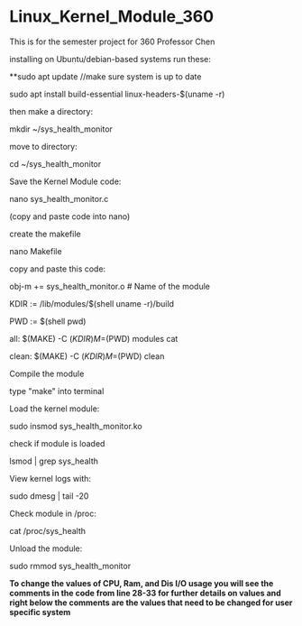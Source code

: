 # Linux_Kernel_Module_360
This is for the semester project for 360 Professor Chen

installing on Ubuntu/debian-based systems
run these:

**sudo apt update //make sure system is up to date

sudo apt install build-essential linux-headers-$(uname -r) 

then make a directory:

mkdir ~/sys_health_monitor

move to directory:

cd ~/sys_health_monitor

Save the Kernel Module code:

nano sys_health_monitor.c

(copy and paste code into nano)

create the makefile

nano Makefile

copy and paste this code:

obj-m += sys_health_monitor.o  # Name of the module

KDIR := /lib/modules/$(shell uname -r)/build

PWD := $(shell pwd)

all:
	$(MAKE) -C $(KDIR) M=$(PWD) modules
cat

clean:
	$(MAKE) -C $(KDIR) M=$(PWD) clean

Compile the module

type "make" into terminal

Load the kernel module:

sudo insmod sys_health_monitor.ko

check if module is loaded

lsmod | grep sys_health

View kernel logs with:

sudo dmesg | tail -20

Check module in /proc:

cat /proc/sys_health

Unload the module:

sudo rmmod sys_health_monitor

**To change the values of CPU, Ram, and Dis I/O usage you will see the comments in the code from line 28-33 for further details on values and right below the comments are the values that need to be changed for user specific system**
